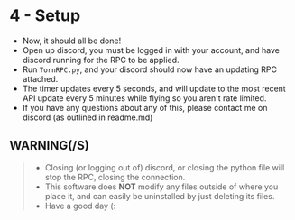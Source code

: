 # 4 - Setup

- Now, it should all be done!
- Open up discord, you must be logged in with your account, and have discord running for the RPC to be applied.
- Run `TornRPC.py`, and your discord should now have an updating RPC attached.
- The timer updates every 5 seconds, and will update to the most recent API update every 5 minutes while flying so you aren't rate limited.
- If you have any questions about any of this, please contact me on discord (as outlined in readme.md)

## WARNING(/S)
>- Closing (or logging out of) discord, or closing the python file will stop the RPC, closing the connection.
>- This software does **NOT** modify any files outside of where you place it, and can easily be uninstalled by just deleting its files.
>- Have a good day (:
